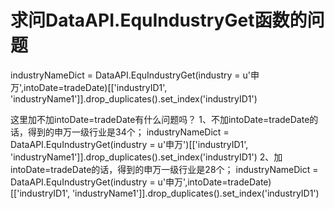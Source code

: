 # 求问DataAPI.EquIndustryGet函数的问题

industryNameDict = DataAPI.EquIndustryGet(industry = u'申万',intoDate=tradeDate)[['industryID1', 'industryName1']].drop_duplicates().set_index('industryID1')

这里加不加intoDate=tradeDate有什么问题吗？
1、不加intoDate=tradeDate的话，得到的申万一级行业是34个；
    industryNameDict = DataAPI.EquIndustryGet(industry = u'申万')[['industryID1', 'industryName1']].drop_duplicates().set_index('industryID1')
2、加intoDate=tradeDate的话，得到的申万一级行业是28个；
    industryNameDict = DataAPI.EquIndustryGet(industry = u'申万',intoDate=tradeDate)[['industryID1', 'industryName1']].drop_duplicates().set_index('industryID1')